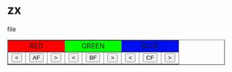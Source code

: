 zx
==

file

<!-- TWO STEPS TO INSTALL COLOR ADJUSTER:

  1.  Copy the coding into the HEAD of your HTML document
  2.  Add the last code into the BODY of your HTML document  -->

<!-- STEP ONE: Paste this code into the HEAD of your HTML document  -->

<HEAD>

<SCRIPT LANGUAGE="JavaScript">
<!-- Original:  Dion (yobo42@hotmail.com) -->
<!-- Web Site:  http://www.iinet.net.au/~biab/ -->

<! >
<! >

<!-- Begin
function color(frm, clr, val) {
v = eval("0x" + frm[clr].value) + val;
if (v < 0 || v > 255) v -= val;
v = v.toString(16).toUpperCase();
while (v.length < 2) v = "0" + v;
frm[clr].value = v; nc = "";
for(i = 1; i < 8; i += 3) nc += frm.elements[i].value;
document.bgColor = nc;
}
function setval(item) {
v = prompt("New value for " + item.name + " (00 - FF)", item.value);
if (v) {
v = eval("0x" + v);
if ((v & 255) == v) {
item.value=v.toString(16).toUpperCase();
while (item.value.length < 2) item.value = "0" + item.value;
color(document.f, item.name, 0);
      }
   }
}
//  End -->
</script>
</HEAD>

<!-- STEP TWO: Copy this code into the BODY of your HTML document  -->

<BODY>

<center>
<form name=f>
<table border=1>
<tr>
<td colspan=3 align=center bgcolor="#ff0000">RED</td>
<td colspan=3 align=center bgcolor="#00ff00">GREEN</td>
<td colspan=3 align=center bgcolor="#000ff">BLUE</td>
</tr>
<tr>
<td><input type=button name=rm value="<" onclick = "color(this.form, 'Red' , -1);"></td>
<td><input type=button name=Red value="AF" onclick = "setval(this);"></td>
<td><input type=button name=rp value=">" onclick = "color(this.form, 'Red', 1);"></td>
<td><input type=button name=gm value="<" onclick = "color(this.form, 'Green', -1);"></td>
<td><input type=button name=Green value="BF" onclick = "setval(this);"></td>
<td><input type=button name=gp value=">" onclick = "color(this.form, 'Green', 1);"></td>
<td><input type=button name=bm value="<" onclick = "color(this.form, 'Blue', -1);"></td>
<td><input type=button name=Blue value="CF" onclick = "setval(this);"></td>
<td><input type=button name=bp value=">" onclick = "color(this.form, 'Blue', 1);"></td>
</tr>
</table>
</form>
</center>

 

<!-- Script Size:  2.28 KB -->
